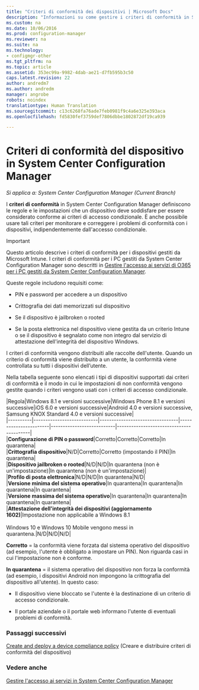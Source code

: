 ```yaml
---
title: "Criteri di conformità dei dispositivi | Microsoft Docs"
description: "Informazioni su come gestire i criteri di conformità in System Center Configuration Manager per rendere i dispositivi conformi ai criteri di accesso condizionale."
ms.custom: na
ms.date: 10/06/2016
ms.prod: configuration-manager
ms.reviewer: na
ms.suite: na
ms.technology:
- configmgr-other
ms.tgt_pltfrm: na
ms.topic: article
ms.assetid: 353ec99a-9982-4dab-ae21-d7fb595b3c50
caps.latest.revision: 22
author: andredm7
ms.author: andredm
manager: angrobe
robots: noindex
translationtype: Human Translation
ms.sourcegitcommit: c13c6268fa76ade7feb0981f9c4a6e325e393aca
ms.openlocfilehash: fd5830fef3759def7806dbbe1802872df19ca939

---
```

# <a name="device-compliance-policies-in-system-center-configuration-manager"></a>Criteri di conformità del dispositivo in System Center Configuration Manager

*Si applica a: System Center Configuration Manager (Current Branch)*

I **criteri di conformità** in System Center Configuration Manager definiscono le regole e le impostazioni che un dispositivo deve soddisfare per essere considerato conforme ai criteri di accesso condizionale. È anche possibile usare tali criteri per monitorare e correggere i problemi di conformità con i dispositivi, indipendentemente dall'accesso condizionale.  


> [!IMPORTANT]  
>  Questo articolo descrive i criteri di conformità per i dispositivi gestiti da Microsoft Intune.    I criteri di conformità per i PC gestiti da System Center Configuration Manager sono descritti in [Gestire l'accesso ai servizi di O365 per i PC gestiti da System Center Configuration Manager](../../protect/deploy-use/manage-access-to-o365-services-for-pcs-managed-by-sccm.md).  

 Queste regole includono requisiti come:  

-   PIN e password per accedere a un dispositivo

-   Crittografia dei dati memorizzati sul dispositivo

-   Se il dispositivo è jailbroken o rooted  

-   Se la posta elettronica nel dispositivo viene gestita da un criterio Intune o se il dispositivo è segnalato come non integro dal servizio di attestazione dell'integrità del dispositivo Windows.  


 I criteri di conformità vengono distribuiti alle raccolte dell'utente. Quando un criterio di conformità viene distribuito a un utente, la conformità viene controllata su tutti i dispositivi dell’utente.  

 Nella tabella seguente sono elencati i tipi di dispositivi supportati dai criteri di conformità e il modo in cui le impostazioni di non conformità vengono gestite quando i criteri vengono usati con i criteri di accesso condizionale.  

|Regola|Windows 8.1 e versioni successive|Windows Phone 8.1 e versioni successive|iOS 6.0 e versioni successive|Android 4.0 e versioni successive, Samsung KNOX Standard 4.0 e versioni successive|  
|----------|---------------------------|---------------------------------|-----------------------|---------------------------|-----------------------------------------|  
|**Configurazione di PIN o password**|Corretto|Corretto|Corretto|In quarantena|  
|**Crittografia dispositivo**|N/D|Corretto|Corretto (impostando il PIN)|In quarantena|  
|**Dispositivo jailbroken o rooted**|N/D|N/D|In quarantena (non è un'impostazione)|In quarantena (non è un'impostazione)|  
|**Profilo di posta elettronica**|N/D|N/D|In quarantena|N/D|  
|**Versione minima del sistema operativo**|In quarantena|In quarantena|In quarantena|In quarantena|  
|**Versione massima del sistema operativo**|In quarantena|In quarantena|In quarantena|In quarantena|  
|**Attestazione dell'integrità dei dispositivi (aggiornamento 1602)**|Impostazione non applicabile a Windows 8.1<br /><br /> Windows 10 e Windows 10 Mobile vengono messi in quarantena.|N/D|N/D|N/D|  

 **Corretto** = la conformità viene forzata dal sistema operativo del dispositivo (ad esempio, l'utente è obbligato a impostare un PIN).  Non riguarda casi in cui l'impostazione non è conforme.  

 **In quarantena** = il sistema operativo del dispositivo non forza la conformità (ad esempio, i dispositivi Android non impongono la crittografia del dispositivo all'utente).  In questo caso:  

-   Il dispositivo viene bloccato se l'utente è la destinazione di un criterio di accesso condizionale.  

-   Il portale aziendale o il portale web informano l'utente di eventuali problemi di conformità.  


### <a name="next-steps"></a>Passaggi successivi  
[Create and deploy a device compliance policy](create-compliance-policy.md) (Creare e distribuire criteri di conformità del dispositivo)
### <a name="see-also"></a>Vedere anche  
 [Gestire l'accesso ai servizi in System Center Configuration Manager](../../protect/deploy-use/manage-access-to-services.md)



<!--HONumber=Dec16_HO3-->


